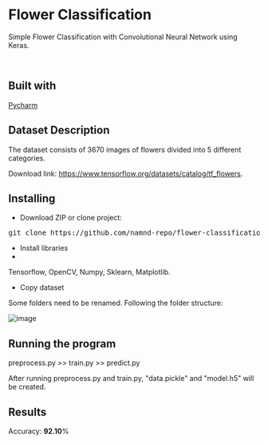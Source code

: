 # Flower Classification
Simple Flower Classification with Convolutional Neural Network using Keras.

<br>

## Built with
[Pycharm](https://www.jetbrains.com/pycharm/download/)

## Dataset Description
The dataset consists of 3670 images of flowers divided into 5 different categories.

Download link: https://www.tensorflow.org/datasets/catalog/tf_flowers.

## Installing
* Download ZIP or clone project:
<pre>
git clone https://github.com/namnd-repo/flower-classification-cnn.git
</pre>

* Install libraries
* 
Tensorflow, OpenCV, Numpy, Sklearn, Matplotlib. 

* Copy dataset

Some folders need to be renamed. Following the folder structure:

![image](https://user-images.githubusercontent.com/85830956/121985787-9e1bc600-cdbf-11eb-82e7-7bf92edc28f3.png)

## Running the program
preprocess.py >> train.py >> predict.py

After running preprocess.py and train.py, "data.pickle" and "model.h5" will be created.

## Results
Accuracy: **92.10**%
